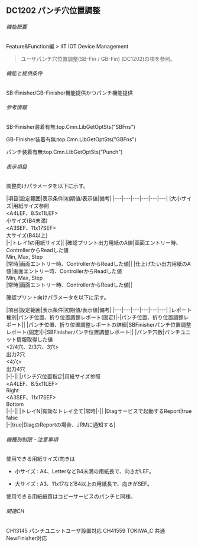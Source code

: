 ## DC1202 パンチ穴位置調整 

###### 機能概要

Feature&Function編 > IIT IOT Device Management
>ユーザパンチ穴位置調整(SB-Fin / GB-Fin) (DC1202)の項を参照。

###### 機能と提供条件

SB-Finisher/GB-Finisher機能提供かつパンチ機能提供

###### 参考情報

SB-Finisher装着有無:top.Cmn.LibGetOptSts("SBFns")

GB-Finisher装着有無:top.Cmn.LibGetOptSts("GBFns")

パンチ装着有無:top.Cmn.LibGetOptSts("Punch")

###### 表示項目

調整向けパラメータを以下に示す。

|項目|設定範囲|表示条件|初期値/表示値|備考|
|---|---|---|---|---|---|
|大小サイズ|用紙サイズ参照<br/><A4LEF、8.5x11LEF><br/> 小サイズ(B4未満)<br/><A3SEF、11x17SEF><br/>大サイズ(B4以上)<br/>|-|トレイ1の用紙サイズ||
|確認プリント出力用紙のA値|画面エントリー時、ControllerからReadした値<br/>Min, Max, Step<br/>|常時|画面エントリー時、ControllerからReadした値||
|仕上げたい出力用紙のA値|画面エントリー時、ControllerからReadした値<br/>Min, Max, Step<br/>|常時|画面エントリー時、ControllerからReadした値||


確認プリント向けパラメータを以下に示す。

|項目|設定範囲|表示条件|初期値/表示値|備考|
|---|---|---|---|---|---|
|レポート種別|パンチ位置、折り位置調整レポート(固定)|-|パンチ位置、折り位置調整レポート||
|パンチ位置、折り位置調整レポートの詳細|SBFinisherパンチ位置調整レポート(固定)|-|SBFinisherパンチ位置調整レポート||
|パンチ穴数|パンチユニット情報取得した値<br/><2/4穴、2/3穴、3穴><br/>出力2穴<br/><4穴><br/>出力4穴<br/>|-|-||
|パンチ穴位置指定|用紙サイズ参照<br/><A4LEF、8.5x11LEF><br/> Right<br/><A3SEF、11x17SEF><br/> Bottom<br/>|-|-||
|トレイN|有効なトレイ全て|常時|-||
|Diagサービスで起動するReport|true<br/>false<br/>|-|true|DiagのReportの場合、JRMに通知する|


###### 機種別制限・注意事項

使用できる用紙サイズ/向きは
- 小サイズ : A4、LetterなどB4未満の用紙長で、向きがLEF。

- 大サイズ : A3、11x17などB4以上の用紙長で、向きがSEF。

使用できる用紙紙質はコピーサービスのパンチと同様。

###### 関連CH
CH13145 <SB-Finisher>パンチユニットユーザ設置対応
CH41559 <Diag> TOKIWA\_C 共通 NewFinisher対応
